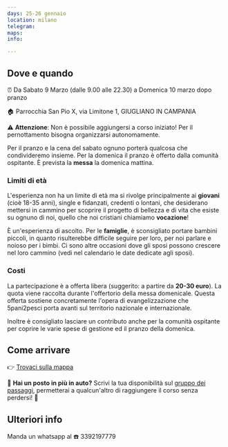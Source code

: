 ```yaml
---
days: 25-26 gennaio
location: milano
telegram:
maps:
info:

---
```

## Dove e quando

⏰  Da Sabato 9 Marzo (dalle 9.00 alle 22.30) a Domenica 10 marzo dopo pranzo

🏠 Parrocchia San Pio X, via Limitone 1, GIUGLIANO IN CAMPANIA

⚠️ **Attenzione**: Non è possibile aggiungersi a corso iniziato! Per il pernottamento bisogna organizzarsi autonomamente.

Per il pranzo e la cena del sabato ognuno porterà qualcosa che condivideremo insieme.  Per la domenica il pranzo è offerto dalla comunità ospitante. È prevista la **messa** la domenica mattina.





### Limiti di età

L'esperienza non ha un limite di età ma si rivolge principalmente ai **giovani** (cioè 18-35 anni), single e fidanzati, credenti o lontani, che desiderano mettersi in cammino per scoprire il progetto di bellezza e di vita che esiste su ognuno di noi, quello che noi cristiani chiamiamo **vocazione**!

È un'esperienza di ascolto. Per le **famiglie**, è sconsigliato portare bambini piccoli, in quanto risulterebbe difficile seguire per loro, per noi parlare e noioso per i bimbi. Ci sono altre occasioni dove gli sposi possono crescere nel loro cammino (vedi nel calendario le date dedicate agli sposi).

### Costi

La partecipazione è a offerta libera (suggerito: a partire da **20-30 euro**). La quota viene raccolta durante l'offertorio della messa domenicale. Questa offerta sostiene concretamente l'opera di evangelizzazione che 5pani2pesci porta avanti sul territorio nazionale e internazionale. 

Inoltre è consigliato lasciare un contributo anche per la comunità ospitante per coprire le varie spese di gestione ed il pranzo della domenica. 

<!-- Per maggiori informazioni [leggi la pagina introduttiva del corso](https://tour.5p2p.it). -->

## Come arrivare

👉 [Trovaci sulla mappa](https://www.google.it/maps/place/Parrocchia+San+Pio+X/@40.9272287,14.1912762,17z/data=!3m1!4b1!4m5!3m4!1s0x133b068284004605:0xf21f7b81d2b35387!8m2!3d40.9272247!4d14.1934649 "Trovaci sulla mappa")

💁 **Hai un posto in più in auto?** Scrivi la tua disponibilità sul [gruppo dei passaggi](https://www.facebook.com/groups/601227750309645/), permetterai a qualcun'altro di raggiungere il corso senza perdersi! 😬

## Ulteriori info

Manda un whatsapp al ☎️ 3392197779 

